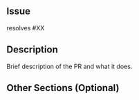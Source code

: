 ## Issue
resolves #XX

## Description

Brief description of the PR and what it does.

## Other Sections (Optional)